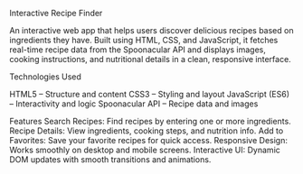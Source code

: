 Interactive Recipe Finder

An interactive web app that helps users discover delicious recipes based on ingredients they have. Built using HTML, CSS, and JavaScript, it fetches real-time recipe data from the Spoonacular API and displays images, cooking instructions, and nutritional details in a clean, responsive interface.

Technologies Used

HTML5 – Structure and content
CSS3 – Styling and layout
JavaScript (ES6) – Interactivity and logic
Spoonacular API – Recipe data and images

Features
Search Recipes: Find recipes by entering one or more ingredients.
Recipe Details: View ingredients, cooking steps, and nutrition info.
Add to Favorites: Save your favorite recipes for quick access.
Responsive Design: Works smoothly on desktop and mobile screens.
Interactive UI: Dynamic DOM updates with smooth transitions and animations.
